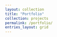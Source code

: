 ```yaml
---
layout: collection
title: "Portfolio"
collection: projects
permalink: /portfolio/
entries_layout: grid
---
```

